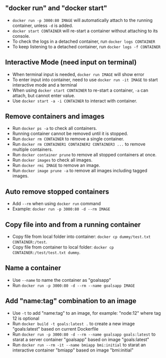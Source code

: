 ## "docker run" and "docker start"

- `docker run -p 3000:80 IMAGE` will automatically attach to the running container, unless `-d` is added.
- `docker start CONTAINER` will re-start a container without attaching to its console.
- To check the logs in a detached container, run `docker logs CONTAINER`
- To keep listening to a detached container, run `docker logs -f CONTAINER`

## Interactive Mode (need input on terminal)

- When terminal input is needed, `docker run IMAGE` will show error   
- To enter input into container, need to use `docker run -it IMAGE` to start interactive mode and a terminal
- When using `docker start CONTAINER` to re-start a container, `-a` can attach, but cannot enter value.
- Use `docker start -a -i CONTAINER` to interact with container.

## Remove containers and images

- Run `docker ps -a` to check all containers.
- Running container cannot be removed until it is stopped.
- Run `docker rm CONTAINER` to remove a single container.
- Run `docker rm CONTAINER1 CONTAINER2 CONTAINER3 ...` to remove multiple containers.
- Run `docker container prune` to remove all stopped containers at once.
- Run `docker images` to check all images.
- Run `docker rmi IMAGE` to remove an image.
- Run `docker image prune -a` to remove all images including tagged images.

## Auto remove stopped containers

- Add `--rm` when using `docker run` command
- Example: `docker run -p 3000:80 -d --rm IMAGE`

## Copy file into and from a running container

- Copy file from local folder into container: `docker cp dummy/test.txt CONTAINER:/test`.
- Copy file from container to local folder: `docker cp CONTAINER:/test/test.txt dummy`.

## Name a container
- Use `--name` to name the container as "goalsapp"
- Run `docker run -p 3000:80 -d --rm --name goalsapp IMAGE`

## Add "name:tag" combination to an image
- Use `-t` to add "name:tag" to an image, for example: "node:12" where tag 12 is optional
- Run `docker build -t goals:latest .` to create a new image "goals:latest" based on current Dockerfile
- Run `docker run -p 3000:80 -d --rm --name goalsapp goals:latest` to starat a server container "goalsapp" based on image "goals:latest"
- Run `docker run --rm -it --name bmiapp bmi:initial` to starat an interactive container "bmiapp" based on image "bmi:initial"